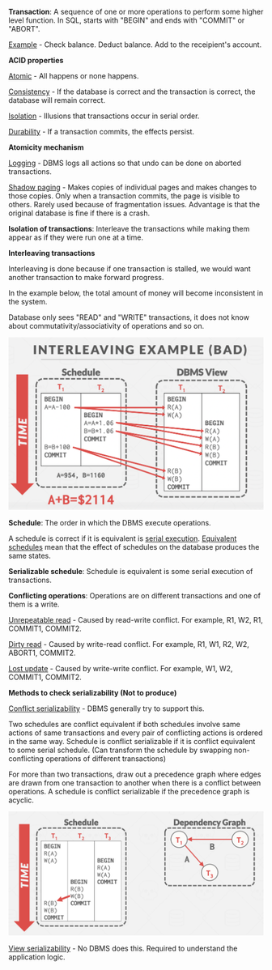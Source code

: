 **Transaction**: A sequence of one or more operations to perform some higher level function. In SQL, starts with "BEGIN" and ends with "COMMIT" or "ABORT".

<ins>Example</ins> - Check balance. Deduct balance. Add to the receipient's account.

**ACID properties**

<ins>Atomic</ins> - All happens or none happens.

<ins>Consistency</ins> - If the database is correct and the transaction is correct, the database will remain correct.

<ins>Isolation</ins> - Illusions that transactions occur in serial order.

<ins>Durability</ins> - If a transaction commits, the effects persist.

**Atomicity mechanism**

<ins>Logging</ins> - DBMS logs all actions so that undo can be done on aborted transactions.

<ins>Shadow paging</ins> - Makes copies of individual pages and makes changes to those copies. Only when a transaction commits, the page is visible to others. Rarely used because of fragmentation issues. Advantage is that the original database is fine if there is a crash.

**Isolation of transactions**: Interleave the transactions while making them appear as if they were run one at a time.

**Interleaving transactions**

Interleaving is done because if one transaction is stalled, we would want another transaction to make forward progress.

In the example below, the total amount of money will become inconsistent in the system.

Database only sees "READ" and "WRITE" transactions, it does not know about commutativity/associativity of operations and so on.

![](images/Pasted%20image%2020221027123605.png)

**Schedule**: The order in which the DBMS execute operations.

A schedule is correct if it is equivalent is <ins>serial execution</ins>. <ins>Equivalent schedules</ins> mean that the effect of schedules on the database produces the same states.

**Serializable schedule**: Schedule is equivalent is some serial execution of transactions.

**Conflicting operations**: Operations are on different transactions and one of them is a write.

<ins>Unrepeatable read</ins> - Caused by read-write conflict. For example, R1, W2, R1, COMMIT1, COMMIT2.

<ins>Dirty read</ins> - Caused by write-read conflict. For example, R1, W1, R2, W2, ABORT1, COMMIT2.

<ins>Lost update</ins> - Caused by write-write conflict. For example, W1, W2, COMMIT1, COMMIT2.

**Methods to check serializability (Not to produce)**

<ins>Conflict serializability</ins> - DBMS generally try to support this.

Two schedules are conflict equivalent if both schedules involve same actions of same transactions and every pair of conflicting actions is ordered in the same way.  Schedule is conflict serializable if it is conflict equivalent to some serial schedule. (Can transform the schedule by swapping non-conflicting operations of different transactions)

For more than two transactions, draw out a precedence graph where edges are drawn from one transaction to another when there is a conflict between operations. A schedule is conflict serializable if the precedence graph is acyclic.

![](images/Pasted%20image%2020221101112516.png)

<ins>View serializability</ins> - No DBMS does this. Required to understand the application logic.